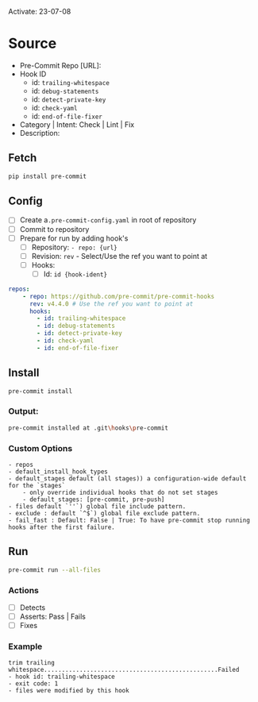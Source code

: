 Activate: 23-07-08

# Source

-   Pre-Commit Repo [URL]:
-   Hook ID
    -   id: `trailing-whitespace`
    -   id: `debug-statements`
    -   id: `detect-private-key`
    -   id: `check-yaml`
    -   id: `end-of-file-fixer`
-   Category | Intent: Check | Lint | Fix
-   Description:

## Fetch

```bash
pip install pre-commit
```

## Config

-   [ ] Create a`.pre-commit-config.yaml` in root of repository
-   [ ] Commit to repository
-   [ ] Prepare for run by adding hook's
    -   [ ] Repository: `- repo: {url}`
    -   [ ] Revision: `rev` - Select/Use the ref you want to point at
    -   [ ] Hooks:
        -   [ ] Id: `id {hook-ident}`

```yaml
repos:
	- repo: https://github.com/pre-commit/pre-commit-hooks
	  rev: v4.4.0 # Use the ref you want to point at
	  hooks:
		- id: trailing-whitespace
		- id: debug-statements
		- id: detect-private-key
		- id: check-yaml
		- id: end-of-file-fixer

```

## Install

```bash
pre-commit install
```

### Output:

```bash
pre-commit installed at .git\hooks\pre-commit
```

### Custom Options

```
- repos
- default_install_hook_types
- default_stages default (all stages)) a configuration-wide default for the `stages`
	- only override individual hooks that do not set stages
	- default_stages: [pre-commit, pre-push]
- files default `''`) global file include pattern.
- exclude : default `^$`) global file exclude pattern.
- fail_fast : Default: False | True: To have pre-commit stop running hooks after the first failure.

```

## Run

```bash
pre-commit run --all-files
```

### Actions

-   [ ] Detects
-   [ ] Asserts: Pass | Fails
-   [ ] Fixes

### Example

```
trim trailing whitespace.................................................Failed
- hook id: trailing-whitespace
- exit code: 1
- files were modified by this hook

```
